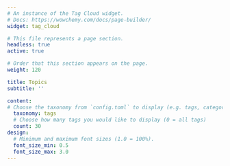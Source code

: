 ```yaml
---
# An instance of the Tag Cloud widget.
# Docs: https://wowchemy.com/docs/page-builder/
widget: tag_cloud

# This file represents a page section.
headless: true
active: true 

# Order that this section appears on the page.
weight: 120

title: Topics
subtitle: ''

content:
# Choose the taxonomy from `config.toml` to display (e.g. tags, categories)
  taxonomy: tags
  # Choose how many tags you would like to display (0 = all tags)
  count: 30
design:
  # Minimum and maximum font sizes (1.0 = 100%).
  font_size_min: 0.5
  font_size_max: 3.0
---
```

